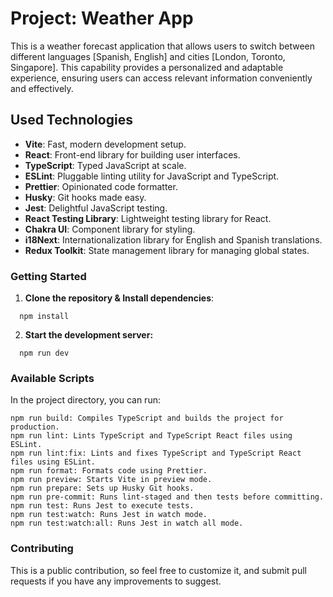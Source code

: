 # Project: Weather App

This is a weather forecast application that allows users to switch between different languages [Spanish, English] and cities [London, Toronto, Singapore]. This capability provides a personalized and adaptable experience, ensuring users can access relevant information conveniently and effectively.

## Used Technologies

- **Vite**: Fast, modern development setup.
- **React**: Front-end library for building user interfaces.
- **TypeScript**: Typed JavaScript at scale.
- **ESLint**: Pluggable linting utility for JavaScript and TypeScript.
- **Prettier**: Opinionated code formatter.
- **Husky**: Git hooks made easy.
- **Jest**: Delightful JavaScript testing.
- **React Testing Library**: Lightweight testing library for React.
- **Chakra UI**: Component library for styling.
- **i18Next**: Internationalization library for English and Spanish translations.
- **Redux Toolkit**: State management library for managing global states.

### Getting Started

1. **Clone the repository & Install dependencies**:

```
  npm install
```

2. **Start the development server:**

```
  npm run dev
```

### Available Scripts

In the project directory, you can run:

```npm run dev: Runs Vite in development mode.
npm run build: Compiles TypeScript and builds the project for production.
npm run lint: Lints TypeScript and TypeScript React files using ESLint.
npm run lint:fix: Lints and fixes TypeScript and TypeScript React files using ESLint.
npm run format: Formats code using Prettier.
npm run preview: Starts Vite in preview mode.
npm run prepare: Sets up Husky Git hooks.
npm run pre-commit: Runs lint-staged and then tests before committing.
npm run test: Runs Jest to execute tests.
npm run test:watch: Runs Jest in watch mode.
npm run test:watch:all: Runs Jest in watch all mode.
```

### Contributing

This is a public contribution, so feel free to customize it, and submit pull requests if you have any improvements to suggest.
